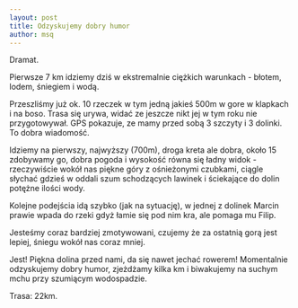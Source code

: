 ```yaml
---
layout: post
title: Odzyskujemy dobry humor
author: msq
---
```


Dramat.

Pierwsze 7 km idziemy dziś w ekstremalnie ciężkich warunkach - błotem, lodem, śniegiem i wodą. 

Przeszliśmy już ok. 10 rzeczek w tym jedną jakieś 500m w gore w klapkach i na boso. Trasa się urywa, widać ze jeszcze nikt jej w tym roku nie przygotowywał. GPS pokazuje, ze mamy przed sobą 3 szczyty i 3 dolinki. To dobra wiadomość. 

Idziemy na pierwszy, najwyższy (700m), droga kreta ale dobra, około 15 zdobywamy go, dobra pogoda i wysokość równa się ładny widok - rzeczywiście wokół nas piękne góry z ośnieżonymi czubkami, ciągle słychać gdzieś w oddali szum schodzących lawinek i ściekające do dolin potężne ilości wody. 

Kolejne podejścia idą szybko (jak na sytuację), w jednej z dolinek Marcin prawie wpada do rzeki gdyż łamie się pod nim kra, ale pomaga mu Filip. 

Jesteśmy coraz bardziej zmotywowani, czujemy że za ostatnią gorą jest lepiej, śniegu wokół nas coraz mniej. 

Jest! Piękna dolina przed nami, da się nawet jechać rowerem! Momentalnie odzyskujemy dobry humor, zjeżdżamy kilka km i biwakujemy na suchym mchu przy szumiącym wodospadzie. 

Trasa: 22km.
